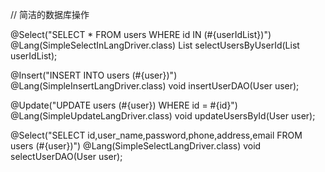 // 简洁的数据库操作

@Select("SELECT * FROM users WHERE id IN (#{userIdList})")
@Lang(SimpleSelectInLangDriver.class)
List<User> selectUsersByUserId(List<Integer> userIdList);


@Insert("INSERT INTO users (#{user})")
@Lang(SimpleInsertLangDriver.class)
void insertUserDAO(User user);


@Update("UPDATE users (#{user}) WHERE id = #{id}")
@Lang(SimpleUpdateLangDriver.class)
void updateUsersById(User user);

@Select("SELECT id,user_name,password,phone,address,email FROM users (#{user})")
@Lang(SimpleSelectLangDriver.class)
void selectUserDAO(User user);